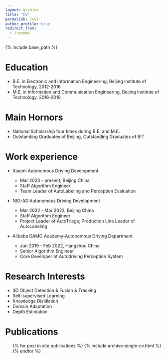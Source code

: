 ```yaml
---
layout: archive
title: "CV"
permalink: /cv/
author_profile: true
redirect_from:
  - /resume
---
```


{% include base_path %}

Education
======
* B.E. in Electronic and Information Engineering, Beijing Institute of Technology, 2012-2016
* M.E. in Information and Communication Engineering, Beijing Institute of Technology, 2016-2019

Main Hornors
======
* National Scholarship four times during B.E. and M.E.
* Outstanding Graduates of Beijing, Outstanding Graduates of BIT
  
Work experience
======
* Xiaomi Autonomous Driving Development
  * Mar 2023 - present, Beijing China
  * Staff Algorithm Engineer
  * Team Leader of AutoLabeling and Perception Evaluation

* NIO-AD·Autonomous Driving Development
  * Mar 2022 - Mar 2023, Beijing China
  * Staff Algorithm Engineer
  * Project Leader of AutoTriage; Production Line Leader of AutoLabeling

* Alibaba DAMO Academy-Autonomous Driving Department 
  * Jun 2019 - Feb 2022, Hangzhou China
  * Senior Algorithm Engineer
  * Core Developer of Autodriving Perception System
  
Research Interests
======
* 3D Object Detection & Fusion & Tracking
* Self-supervised Learning
* Knowledge Distillation
* Domain Adaptation
* Depth Estimation

Publications
======
  <ul>{% for post in site.publications %}
    {% include archive-single-cv.html %}
  {% endfor %}</ul>
  
<!--Talks
======
  <ul>{% for post in site.talks %}
    {% include archive-single-talk-cv.html %}
  {% endfor %}</ul>
  
Teaching
======
  <ul>{% for post in site.teaching %}
    {% include archive-single-cv.html %}
  {% endfor %}</ul>
  
Service and leadership
======
* Currently signed in to 43 different slack teams
 -->
